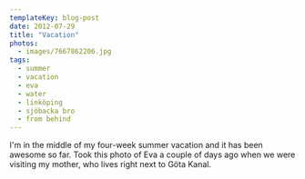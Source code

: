 ```yaml
---
templateKey: blog-post
date: 2012-07-29
title: "Vacation"
photos:
  - images/7667862206.jpg
tags:
  - summer
  - vacation
  - eva
  - water
  - linköping
  - sjöbacka bro
  - from behind
---
```


I'm in the middle of my four-week summer vacation and it has been awesome so far. Took this photo of Eva a couple of days ago when we were visiting my mother, who lives right next to Göta Kanal.
